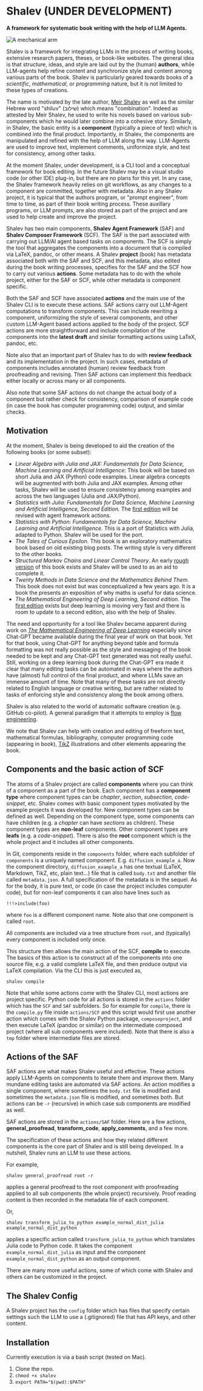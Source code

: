 # Shalev (UNDER DEVELOPMENT)

**A framework for systematic book writing with the help of LLM Agents.**

![A mechanical arm](img/shalev_illustration.png)

Shalev is a framework for integrating LLMs in the process of writing books, extensive research papers, theses, or book-like websites. The general idea is that structure, ideas, and style are laid out by the (human) **authors**, while LLM-agents help refine content and synchronize style and content among various parts of the book. Shalev is particularly geared towards books of a _scientific_, _mathematical_, or _programming_ nature, but it is not limited to these types of creations.

The name is motivated by the late author, [Meir Shalev](https://en.wikipedia.org/wiki/Meir_Shalev) as well as the similar Hebrew word "shiluv" (שילוב) which means "combination". Indeed as attested by Meir Shalev, he used to write his novels based on various sub-components which he would later combine into a cohesive story. Similarly, in Shalev, the basic entity is a **component** (typically a piece of text) which is combined into the final product. Importantly, in Shalev, the components are manipulated and refined with the help of LLM along the way. LLM-Agents are used to improve text, implement comments, uniformize style, and test for consistency, among other tasks.

At the moment Shalev, under development, is a CLI tool and a conceptual framework for book editing. In the future Shalev may be a visual studio code (or other IDE) plug-in, but there are no plans for this yet. In any case, the Shalev framework heavily relies on git workflows, as any changes to a component are committed, together with metadata. Also in any Shalev project, it is typical that the authors program, or "prompt engineer", from time to time, as part of their book writing process. These  auxillary programs, or LLM prompts, are also stored as part of the project and are used to help create and improve the project.

Shalev has two main components, **Shalev Agent Framework** (SAF) and **Shalev Composer Framework** (SCF). The SAF is the part associated with carrying out LLM/AI agent based tasks on components. The SCF is simply the tool that aggregates the components into a document that is compiled via LaTeX, pandoc, or other means. A Shalev **project** (book) has metadata associated both with the SAF and SCF, and this metadata, also edited during the book writing processes, specifies for the SAF and the SCF how to carry out various **actions**. Some metadata has to do with the whole project, either for the SAF or SCF, while other metadata is component specific.

Both the SAF and SCF have associated **actions** and the main use of the Shalev CLI is to execute these actions. SAF actions carry out LLM-Agent computations to transform components. This can include rewriting a component, uniformizing the style of several components, and other custom LLM-Agent based actions applied to the body of the project. SCF actions are more straightforward and include compilation of the components into the **latest draft** and similar formatting actions using LaTeX, pandoc, etc. 

Note also that an important part of Shalev has to do with **review feedback** and its implementation in the project. In such cases, metadata of components includes annotated (human) review feedback from proofreading and revising. Then SAF actions can implement this feedback either locally or across many or all components.  

Also note that some SAF actions do not change the actual body of a component but rather check for consistency, comparison of example code (in case the book has computer programming code) output, and similar checks.

## Motivation

At the moment, Shalev is being developed to aid the creation of the following books (or some subset): 

* _Linear Algebra with Julia and JAX: Fundamentals for Data Science, Machine Learning and Artificial Intelligence_: This book will be based on short Julia and JAX (Python) code examples. Linear algebra concepts will be augmented with both Julia and JAX examples. Among other tasks, Shalev will be used to ensure consistency among examples and across the two languages (Julia and JAX/Python).
* _Statistics with Julia: Fundamentals for Data Science, Machine Learning and Artificial Intelligence, Second Edition._ The [first edition](https://statisticswithjulia.org/) will be revised with agent framework actions.
* _Statistics with Python: Fundamentals for Data Science, Machine Learning and Artificial Intelligence._ This is a port of Statistics with Julia, adapted to Python. Shalev will be used for the port. 
* _The Tales of Curious Epsilon_. This book is an exploratory mathematics book based on old existing blog posts. The writing style is very different to the other books. 
* _Structured Markov Chains and Linear Control Theory_. An early [rough version](https://people.smp.uq.edu.au/YoniNazarathy/AMSIschool2016/bookSS16_WHOLE_BOOK_v2.pdf) of this book exists and Shalev will be used to as an aid to complete it.
* _Twenty Methods in Data Science and the Mathematics Behind Them_. This book does not exist but was conceptualized a few years ago. It is a book the presents an exposition of why maths is useful for data science.
* _The Mathematical Engineering of Deep Learning, Second edition_. The [first edition](https://deeplearningmath.org/) exists but deep learning is moving very fast and there is room to update to a second edition, also with the help of Shalev.

The need and opportunity for a tool like Shalev became apparent during work on [_The Mathematical Engineering of Deep Learning_](https://deeplearningmath.org/) especially since Chat-GPT became available during the final year of work on that book. Yet for that book, using Chat-GPT for anything beyond table and formula formatting was not really possible as the style and messaging of the book needed to be kept and any Chat-GPT text generated was not really useful. Still, working on a deep learning book during the Chat-GPT era made it clear that many editing tasks can be automated in ways where the authors have (almost) full control of the final product, and where LLMs save an immense amount of time. Note that many of these tasks are not directly related to English language or creative writing, but are rather related to tasks of enforcing style and consistency along the book among others.

Shalev is also related to the world of automatic software creation (e.g. GitHub co-pilot). A general paradigm that it attempts to employ is [flow engineering](https://arxiv.org/abs/2401.08500).

We note that Shalev can help with creation and editing of freeform text, mathematical formulas, bibliography, computer programming code (appearing in book), [TikZ](https://texample.net/tikz/examples/) illustrations and other elements appearing the book.

## Components and the basic action of SCF

The atoms of a Shalev project are called **components** where you can think of a component as a part of the book. Each component has a **component type** where component types can be _chapter_, _section_, _subsection_, _code-snippet_, etc. Shalev comes with basic component types motivated by the example projects it was developed for. New component types can be defined as well. Depending on the component type, some components can have children (e.g. a _chapter_ can have _sections_ as children). These component types are **non-leaf** components. Other  component types are **leafs** (e.g. a _code-snippet_). There is also the **root** component which is the whole project and it includes all other components.

In Git, components reside in the `components` folder, where each subfolder of `components` is a uniquely named component. E.g. `diffusion_example_a`. Now the component directory, `diffusion_example_a` has one textual (LaTeX, Markdown, TikZ, etc, plain text...) file that is called `body.txt` and another file called `metadata.json`. A full specification of the metadata is in the sequel. As for the body, it is pure text, or code (in case the project includes computer code), but for non-leaf components it can also have lines such as 

```
!!!>include(foo)
```

where `foo` is a different component name. Note also that one component is called `root`. 

All components are included via a tree structure from `root`, and (typically) every component is included only once.  

This structure then allows the main action of the SCF, **compile** to execute. The basics of this action is to construct all of the components into one source file, e.g. a valid complete LaTeX file, and then produce output via LaTeX compilation. Via the CLI this is just executed as,

```
shalev compile
```

Note that while some actions come with the Shalev CLI, most actions are project specific. Python code for all actions is stored in the `actions` folder which has the `SCF` and `SAF` subfolders. So for example for `compile`, there is the `compile.py` file inside `actions/SCF` and this script would first use another action which comes with the Shalev Python package, `composeproject`, and then execute LaTeX (pandoc or similar) on the intermediate composed project (where all sub components were included). Note that there is also a `tmp` folder where intermediate files are stored.

## Actions of the SAF

SAF actions are what makes Shalev useful and effective. These actions apply LLM-Agents on components to iterate them and improve them. Many mundane editing tasks are automated via SAF actions. An action modifies a single component, where sometimes the `body.txt` file is modified and sometimes the `metadata.json` file is modified, and sometimes both. But actions can be `-r` (recursive) in which case sub components are modified as well.

SAF actions are stored in the `actions/SAF` folder. Here are a few actions, **general_proofread**, **transform_code**, **apply_comments**, and a few more. 

The specification of these actions and how they related different components is the core part of Shalev and is still being developed. In a nutshell, Shalev runs an LLM to use these actions.

For example,

```
shalev general_proofread root -r
```

applies a general proofread to the root component with proofreading applied to all sub components (the whole project) recursively. Proof reading content is then recorded in the metadata file of each component. 

Or,

```
shalev transform_julia_to_python example_normal_dist_julia example_normal_dist_python
```

applies a specific action called `transform_julia_to_python` which translates Julia code to Python code. It takes the component `example_normal_dist_julia` as input and the component `example_normal_dist_python` as an output component.

There are many more useful actions, some of which come with Shalev and others can be customized in the project.

## The Shalev Config

A Shalev project has the `config` folder which has files that specify certain settings such the LLM to use a (.gitignored) file that has API keys, and other content.

## Installation

Currently execution is via a bash script (tested on Mac).

1. Clone the repo.
1. `chmod +x shalev`
1. `export PATH="$(pwd):$PATH"`